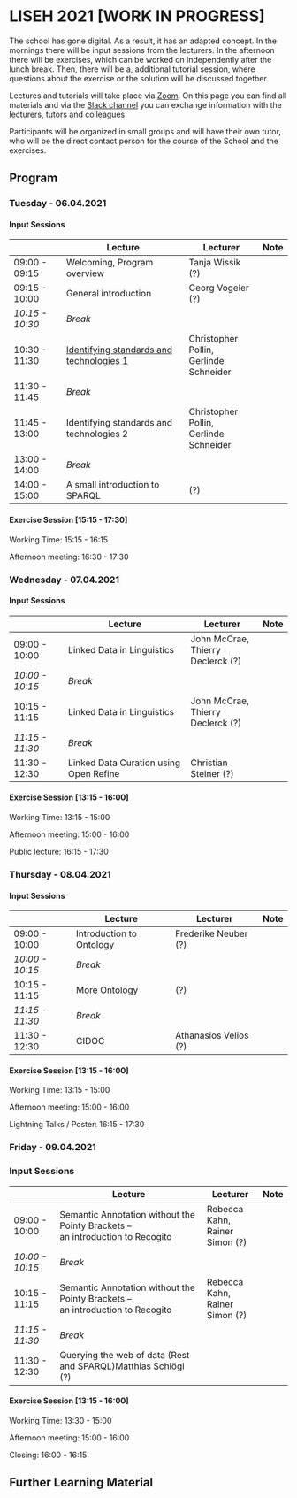 # LISEH 2021 [WORK IN PROGRESS]

The school has gone digital. As a result, it has an adapted concept. In the mornings there will be input sessions from the lecturers. In the afternoon there will be exercises, which can be worked on independently after the lunch break. Then, there will be a, additional tutorial session, where questions about the exercise or the solution will be discussed together.

Lectures and tutorials will take place via [Zoom](). On this page you can find all materials and via the [Slack channel]() you can exchange information with the lecturers, tutors and colleagues.

Participants will be organized in small groups and will have their own tutor, who will be the direct contact person for the course of the School and the exercises.

## Program

### Tuesday - 06.04.2021

#### Input Sessions

|                 | Lecture                                                      | Lecturer                                     | Note |
| --------------- | ------------------------------------------------------------ | -------------------------------------------- | ---- |
| 09:00 - 09:15   | Welcoming, Program overview                                  | Tanja Wissik (?)                             |      |
| 09:15 - 10:00   | General introduction                                         | Georg Vogeler (?)                            |      |
| *10:15 - 10:30* | *Break*                                                      |                                              |      |
| 10:30 - 11:30   | [Identifying standards and technologies 1](https://docs.google.com/presentation/d/1T7SW8qbnpFYdLQEOIN8StRZJ4cMedFHYWL08Ve35WXI/edit?usp=sharing) | Christopher Pollin, <br />Gerlinde Schneider |      |
| 11:30 - 11:45   | *Break*                                                      |                                              |      |
| 11:45 - 13:00   | Identifying standards and technologies 2                     | Christopher Pollin, <br />Gerlinde Schneider |      |
| 13:00 - 14:00   | *Break*                                                      |                                              |      |
| 14:00 - 15:00   | A small introduction to SPARQL                               | (?)                                          |      |

#### Exercise Session [15:15 - 17:30]

Working Time: 15:15 - 16:15

Afternoon meeting: 16:30 - 17:30

### Wednesday - 07.04.2021

#### Input Sessions

|                 | Lecture                                | Lecturer                                | Note |
| --------------- | -------------------------------------- | --------------------------------------- | ---- |
| 09:00 - 10:00   | Linked Data in Linguistics             | John McCrae, <br />Thierry Declerck (?) |      |
| *10:00 - 10:15* | *Break*                                |                                         |      |
| 10:15 - 11:15   | Linked Data in Linguistics             | John McCrae, <br />Thierry Declerck (?) |      |
| *11:15 - 11:30* | *Break*                                |                                         |      |
| 11:30 - 12:30   | Linked Data Curation using Open Refine | Christian Steiner (?)                   |      |

#### Exercise Session  [13:15 - 16:00]

Working Time: 13:15 - 15:00

Afternoon meeting: 15:00 - 16:00

Public lecture: 16:15 - 17:30

### Thursday - 08.04.2021

#### Input Sessions

|                 | Lecture                  | Lecturer              | Note |
| --------------- | ------------------------ | --------------------- | ---- |
| 09:00 - 10:00   | Introduction to Ontology | Frederike Neuber (?)  |      |
| *10:00 - 10:15* | *Break*                  |                       |      |
| 10:15 - 11:15   | More Ontology            | (?)                   |      |
| *11:15 - 11:30* | *Break*                  |                       |      |
| 11:30 - 12:30   | CIDOC                    | Athanasios Velios (?) |      |

#### Exercise Session  [13:15 - 16:00]

Working Time: 13:15 - 15:00

Afternoon meeting: 15:00 - 16:00

Lightning Talks / Poster: 16:15 - 17:30

### Friday  - 09.04.2021

### Input Sessions

|                 | Lecture                                                      | Lecturer                            | Note |
| --------------- | ------------------------------------------------------------ | ----------------------------------- | ---- |
| 09:00 - 10:00   | Semantic Annotation without the Pointy Brackets – <br />an introduction to Recogito | Rebecca Kahn,<br />Rainer Simon (?) |      |
| *10:00 - 10:15* | *Break*                                                      |                                     |      |
| 10:15 - 11:15   | Semantic Annotation without the Pointy Brackets – <br />an introduction to Recogito | Rebecca Kahn,<br />Rainer Simon (?) |      |
| *11:15 - 11:30* | *Break*                                                      |                                     |      |
| 11:30 - 12:30   | Querying the web of data (Rest and SPARQL)Matthias Schlögl (?) |                                     |      |

#### Exercise Session  [13:15 - 16:00]

Working Time: 13:30 - 15:00

Afternoon meeting: 15:00 - 16:00

Closing: 16:00 - 16:15

## Further Learning Material